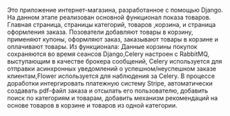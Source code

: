 Это приложение интернет-магазина, разработанное с помощью Django. 
На данном этапе реализован основной функционал показа товаров. Главная страница, страницы категорий, товаров ,корзина, и страница оформления заказа.
Позователи добавляют товары в корзину, применяют купоны, оформляют заказ, заказывают товары в корзине и оплачивают товары.
Из функционала: Данные корзины покупок сохраняются во время сеансов Django,Celery настроен с RabbitMQ, выступающим в качестве брокера сообщений,
Celery используется для отправки асинхронных уведомлений о успешном/неуспешном заказе клиентам,Flower используется для наблюдения за Celery. 
В процессе доработки интергировать платежную систему Stripe, автоматически создавать pdf-файл заказа и отсылать его пользователю, добавить поиск по категориям и товарам,
добавить механизм рекомендаций на основе товаров в корзине и товаров из одной категории.
